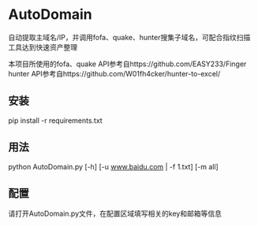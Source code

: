 # AutoDomain
自动提取主域名/IP，并调用fofa、quake、hunter搜集子域名，可配合指纹扫描工具达到快速资产整理

本项目所使用的fofa、quake API参考自https://github.com/EASY233/Finger  
hunter API参考自https://github.com/W01fh4cker/hunter-to-excel/



## 安装

pip install -r requirements.txt



## 用法

python AutoDomain.py [-h] [-u www.baidu.com | -f 1.txt] [-m all]



## 配置

请打开AutoDomain.py文件，在配置区域填写相关的key和邮箱等信息
